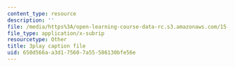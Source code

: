 ```yaml
---
content_type: resource
description: ''
file: /media/https%3A/open-learning-course-data-rc.s3.amazonaws.com/15-071-the-analytics-edge-spring-2017/650d566aa3d175607a55586130bfe56e_SBWns1XNcuY.srt
file_type: application/x-subrip
resourcetype: Other
title: 3play caption file
uid: 650d566a-a3d1-7560-7a55-586130bfe56e
---
```

